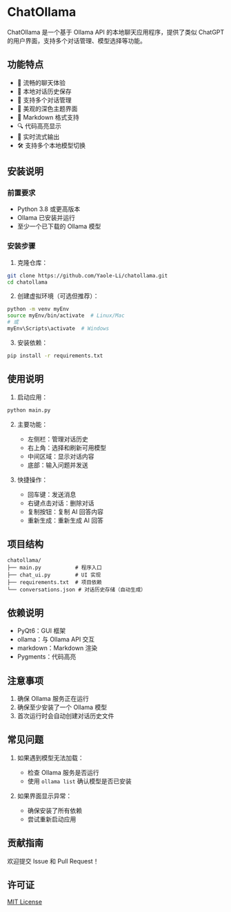 # ChatOllama

ChatOllama 是一个基于 Ollama API 的本地聊天应用程序，提供了类似 ChatGPT 的用户界面，支持多个对话管理、模型选择等功能。

## 功能特点

- 🚀 流畅的聊天体验
- 💾 本地对话历史保存
- 🔄 支持多个对话管理
- 🎨 美观的深色主题界面
- 📝 Markdown 格式支持
- 🔍 代码高亮显示
- 🔄 实时流式输出
- 🛠 支持多个本地模型切换

## 安装说明

### 前置要求

- Python 3.8 或更高版本
- Ollama 已安装并运行
- 至少一个已下载的 Ollama 模型

### 安装步骤

1. 克隆仓库：
```bash
git clone https://github.com/Yaole-Li/chatollama.git
cd chatollama
```

2. 创建虚拟环境（可选但推荐）：
```bash
python -m venv myEnv
source myEnv/bin/activate  # Linux/Mac
# 或
myEnv\Scripts\activate  # Windows
```

3. 安装依赖：
```bash
pip install -r requirements.txt
```

## 使用说明

1. 启动应用：
```bash
python main.py
```

2. 主要功能：
   - 左侧栏：管理对话历史
   - 右上角：选择和刷新可用模型
   - 中间区域：显示对话内容
   - 底部：输入问题并发送

3. 快捷操作：
   - 回车键：发送消息
   - 右键点击对话：删除对话
   - 复制按钮：复制 AI 回答内容
   - 重新生成：重新生成 AI 回答

## 项目结构

```
chatollama/
├── main.py           # 程序入口
├── chat_ui.py        # UI 实现
├── requirements.txt  # 项目依赖
└── conversations.json # 对话历史存储（自动生成）
```

## 依赖说明

- PyQt6：GUI 框架
- ollama：与 Ollama API 交互
- markdown：Markdown 渲染
- Pygments：代码高亮

## 注意事项

1. 确保 Ollama 服务正在运行
2. 确保至少安装了一个 Ollama 模型
3. 首次运行时会自动创建对话历史文件

## 常见问题

1. 如果遇到模型无法加载：
   - 检查 Ollama 服务是否运行
   - 使用 `ollama list` 确认模型是否已安装

2. 如果界面显示异常：
   - 确保安装了所有依赖
   - 尝试重新启动应用

## 贡献指南

欢迎提交 Issue 和 Pull Request！

## 许可证

[MIT License](LICENSE) 
